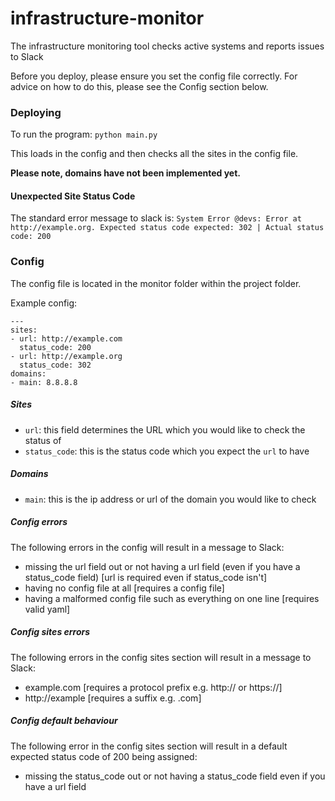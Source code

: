 # infrastructure-monitor
The infrastructure monitoring tool checks active systems and reports issues to Slack

Before you deploy, please ensure you set the config file correctly. For advice on how to do this, please see the Config section below.

### Deploying
To run the program:
`python main.py`

This loads in the config and then checks all the sites in the config file.

**Please note, domains have not been implemented yet.**

#### Unexpected Site Status Code
The standard error message to slack is:
`System Error @devs: Error at http://example.org. Expected status code expected: 302 | Actual status code: 200`

### Config
The config file is located in the monitor folder within the project folder.

Example config:
```
---
sites:
- url: http://example.com
  status_code: 200
- url: http://example.org
  status_code: 302
domains:
- main: 8.8.8.8
```

##### Sites
- `url`: this field determines the URL which you would like to check the status of
- `status_code`: this is the status code which you expect the `url` to have

##### Domains
- `main`: this is the ip address or url of the domain you would like to check

##### Config errors
The following errors in the config will result in a message to Slack:
- missing the url field out or not having a url field (even if you have a status_code field) [url is required even if status_code isn't]
- having no config file at all [requires a config file]
- having a malformed config file such as everything on one line [requires valid yaml]

##### Config sites errors
The following errors in the config sites section will result in a message to Slack:
- example.com [requires a protocol prefix e.g. http:// or https://]
- http://example [requires a suffix e.g. .com]

##### Config default behaviour
The following error in the config sites section will result in a default expected status code of 200 being assigned:
- missing the status_code out or not having a status_code field even if you have a url field
